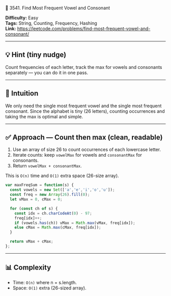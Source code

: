 🧩 3541. Find Most Frequent Vowel and Consonant

**Difficulty:** Easy  
**Tags:** String, Counting, Frequency, Hashing  
**Link:** https://leetcode.com/problems/find-most-frequent-vowel-and-consonant/

---

## 💡 Hint (tiny nudge)
Count frequencies of each letter, track the max for vowels and consonants separately — you can do it in one pass.

---

## 🧠 Intuition
We only need the single most frequent vowel and the single most frequent consonant. Since the alphabet is tiny (26 letters), counting occurrences and taking the max is optimal and simple.

---

## ✅ Approach — Count then max (clean, readable)
1. Use an array of size 26 to count occurrences of each lowercase letter.
2. Iterate counts: keep `vowelMax` for vowels and `consonantMax` for consonants.
3. Return `vowelMax + consonantMax`.

This is `O(n)` time and `O(1)` extra space (26-size array).

```javascript []
var maxFreqSum = function(s) {
  const vowels = new Set(['a','e','i','o','u']);
  const freq = new Array(26).fill(0);
  let vMax = 0, cMax = 0;

  for (const ch of s) {
    const idx = ch.charCodeAt(0) - 97;
    freq[idx]++;
    if (vowels.has(ch)) vMax = Math.max(vMax, freq[idx]);
    else cMax = Math.max(cMax, freq[idx]);
  }

  return vMax + cMax;
};
```

---

## 📊 Complexity

- Time: `O(n)` where n = s.length.
- Space: `O(1)` extra (26-sized array).


